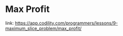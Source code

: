 # Max Profit

link:
https://app.codility.com/programmers/lessons/9-maximum_slice_problem/max_profit/